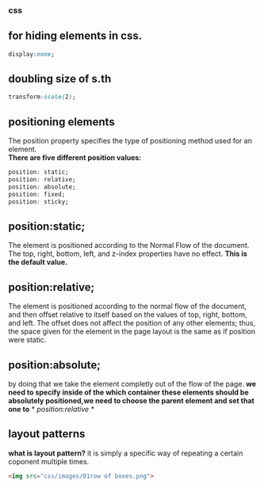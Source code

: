 ### css
## for hiding elements in css.
```css
display:none;
```
## doubling size of s.th
```css
transform:scale(2);
```
## positioning elements 
The position property specifies the type of positioning method used for an element.   
**There are five different position values:**
``` css
position: static;
position: relative;
position: absolute;
position: fixed;
position: sticky;
```
##  position:static;
The element is positioned according to the Normal Flow of the document. The top, right, bottom, left, and z-index properties have no effect. 
**This is the default value.**
## position:relative;
The element is positioned according to the normal flow of the document, and then offset relative to itself based on the values of top, right, bottom, and left. The offset does not affect the position of any other elements; thus, the space given for the element in the page layout is the same as if position were static.
## position:absolute;
by doing that we take the element completly out of the flow of the page.
**we need to specify inside of the which container these elements should be absolutely positioned,we need to choose the parent 
element and set that one to** * *position:relative* *
## layout patterns
**what is layout pattern?** it is simply a specific way of repeating a certain coponent multiple times. 
``` html
<img src="css/images/01row of boxes.png">
```
